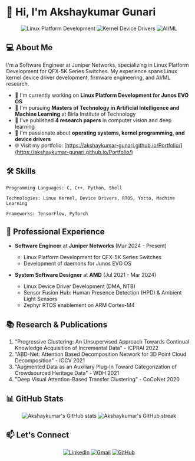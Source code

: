 # 👋 Hi, I'm Akshaykumar Gunari

<div align="center">
  <img src="https://img.shields.io/badge/Linux-Platform_Development-blue?style=for-the-badge&logo=linux&logoColor=white" alt="Linux Platform Development">
  <img src="https://img.shields.io/badge/Kernel-Device_Drivers-orange?style=for-the-badge&logo=linux&logoColor=white" alt="Kernel Device Drivers">
  <img src="https://img.shields.io/badge/AI-Machine_Learning-green?style=for-the-badge&logo=tensorflow&logoColor=white" alt="AI/ML">
</div>

## 💻 About Me

I'm a Software Engineer at Juniper Networks, specializing in Linux Platform Development for QFX-5K Series Switches. My experience spans Linux kernel device driver development, firmware engineering, and AI/ML research.

- 🔭 I'm currently working on **Linux Platform Development for Junos EVO OS**
- 🌱 I'm pursuing **Masters of Technology in Artificial Intelligence and Machine Learning** at Birla Institute of Technology
- 📝 I've published **4 research papers** in computer vision and deep learning
- 🧠 I'm passionate about **operating systems, kernel programming, and device drivers**
- 🌐 Visit my portfolio: [https://akshaykumar-gunari.github.io/Portfolio/](https://akshaykumar-gunari.github.io/Portfolio/)

## 🛠️ Skills

```
Programming Languages: C, C++, Python, Shell
```

```
Technologies: Linux Kernel, Device Drivers, RTOS, Yocto, Machine Learning
```

```
Frameworks: TensorFlow, PyTorch
```

## 🚀 Professional Experience

- **Software Engineer** at **Juniper Networks** (Mar 2024 - Present)
  - Linux Platform Development for QFX-5K Series Switches
  - Development of daemons for Junos EVO OS

- **System Software Designer** at **AMD** (Jul 2021 - Mar 2024)
  - Linux Device Driver Development (DMA, NTB)
  - Sensor Fusion Hub: Human Presence Detection (HPD) & Ambient Light Sensors
  - Zephyr RTOS enablement on ARM Cortex-M4

## 📚 Research & Publications

1. "Progressive Clustering: An Unsupervised Approach Towards Continual Knowledge Acquisition of Incremental Data" - ICPRAI 2022
2. "ABD-Net: Attention Based Decomposition Network for 3D Point Cloud Decomposition" - ICCV 2021
3. "Augmented Data as an Auxiliary Plug-In Toward Categorization of Crowdsourced Heritage Data" - WDH 2021
4. "Deep Visual Attention-Based Transfer Clustering" - CoCoNet 2020

## 📊 GitHub Stats

<div align="center">
  <img src="https://github-readme-stats.vercel.app/api?username=akshaykumar-gunari&show_icons=true&theme=radical" alt="Akshaykumar's GitHub stats" />
  <img src="https://github-readme-streak-stats.herokuapp.com/?user=akshaykumar-gunari&theme=radical" alt="Akshaykumar's GitHub streak" />
</div>

## 📫 Let's Connect

<div align="center">
  <a href="https://www.linkedin.com/in/akshaykumar-gunari/"><img src="https://img.shields.io/badge/LinkedIn-0077B5?style=for-the-badge&logo=linkedin&logoColor=white" alt="LinkedIn"></a>
  <a href="mailto:akshaygunari@gmail.com"><img src="https://img.shields.io/badge/Gmail-D14836?style=for-the-badge&logo=gmail&logoColor=white" alt="Gmail"></a>
  <a href="https://github.com/AkshaykumarGun2"><img src="https://img.shields.io/badge/GitHub-100000?style=for-the-badge&logo=github&logoColor=white" alt="GitHub"></a>
</div>

<!--
**akshaykumar-gunari/akshaykumar-gunari** is a ✨ _special_ ✨ repository because its `README.md` (this file) appears on your GitHub profile.

Here are some ideas to get you started:

- 🔭 I’m currently working on ...
- 🌱 I’m currently learning ...
- 👯 I’m looking to collaborate on ...
- 🤔 I’m looking for help with ...
- 💬 Ask me about ...
- 📫 How to reach me: ...
- 😄 Pronouns: ...
- ⚡ Fun fact: ...
-->
